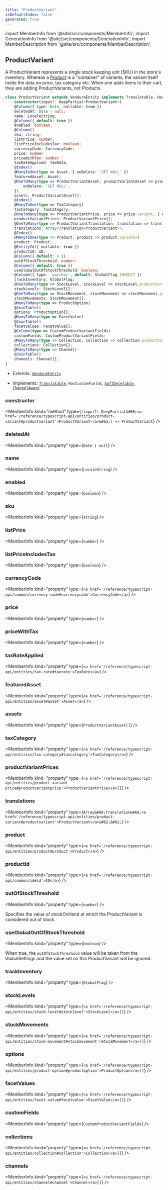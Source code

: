 ```yaml
---
title: "ProductVariant"
isDefaultIndex: false
generated: true
---
```

<!-- This file was generated from the Vendure source. Do not modify. Instead, re-run the "docs:build" script -->
import MemberInfo from '@site/src/components/MemberInfo';
import GenerationInfo from '@site/src/components/GenerationInfo';
import MemberDescription from '@site/src/components/MemberDescription';


## ProductVariant

<GenerationInfo sourceFile="packages/core/src/entity/product-variant/product-variant.entity.ts" sourceLine="37" packageName="@vendure/core" />

A ProductVariant represents a single stock keeping unit (SKU) in the store's inventory.
Whereas a <a href='/reference/typescript-api/entities/product#product'>Product</a> is a "container" of variants, the variant itself holds the
data on price, tax category etc. When one adds items to their cart, they are adding
ProductVariants, not Products.

```ts title="Signature"
class ProductVariant extends VendureEntity implements Translatable, HasCustomFields, SoftDeletable, ChannelAware {
    constructor(input?: DeepPartial<ProductVariant>)
    @Column({ type: Date, nullable: true })
    deletedAt: Date | null;
    name: LocaleString;
    @Column({ default: true })
    enabled: boolean;
    @Column()
    sku: string;
    listPrice: number;
    listPriceIncludesTax: boolean;
    currencyCode: CurrencyCode;
    price: number
    priceWithTax: number
    taxRateApplied: TaxRate;
    @Index()
    @ManyToOne(type => Asset, { onDelete: 'SET NULL' })
    featuredAsset: Asset;
    @OneToMany(type => ProductVariantAsset, productVariantAsset => productVariantAsset.productVariant, {
        onDelete: 'SET NULL',
    })
    assets: ProductVariantAsset[];
    @Index()
    @ManyToOne(type => TaxCategory)
    taxCategory: TaxCategory;
    @OneToMany(type => ProductVariantPrice, price => price.variant, { eager: true })
    productVariantPrices: ProductVariantPrice[];
    @OneToMany(type => ProductVariantTranslation, translation => translation.base, { eager: true })
    translations: Array<Translation<ProductVariant>>;
    @Index()
    @ManyToOne(type => Product, product => product.variants)
    product: Product;
    @EntityId({ nullable: true })
    productId: ID;
    @Column({ default: 0 })
    outOfStockThreshold: number;
    @Column({ default: true })
    useGlobalOutOfStockThreshold: boolean;
    @Column({ type: 'varchar', default: GlobalFlag.INHERIT })
    trackInventory: GlobalFlag;
    @OneToMany(type => StockLevel, stockLevel => stockLevel.productVariant)
    stockLevels: StockLevel[];
    @OneToMany(type => StockMovement, stockMovement => stockMovement.productVariant)
    stockMovements: StockMovement[];
    @ManyToMany(type => ProductOption)
    @JoinTable()
    options: ProductOption[];
    @ManyToMany(type => FacetValue)
    @JoinTable()
    facetValues: FacetValue[];
    @Column(type => CustomProductVariantFields)
    customFields: CustomProductVariantFields;
    @ManyToMany(type => Collection, collection => collection.productVariants)
    collections: Collection[];
    @ManyToMany(type => Channel)
    @JoinTable()
    channels: Channel[];
}
```
* Extends: <code><a href='/reference/typescript-api/entities/vendure-entity#vendureentity'>VendureEntity</a></code>


* Implements: <code><a href='/reference/typescript-api/entities/interfaces#translatable'>Translatable</a></code>, <code>HasCustomFields</code>, <code><a href='/reference/typescript-api/entities/interfaces#softdeletable'>SoftDeletable</a></code>, <code><a href='/reference/typescript-api/entities/interfaces#channelaware'>ChannelAware</a></code>



<div className="members-wrapper">

### constructor

<MemberInfo kind="method" type={`(input?: DeepPartial&#60;<a href='/reference/typescript-api/entities/product-variant#productvariant'>ProductVariant</a>&#62;) => ProductVariant`}   />


### deletedAt

<MemberInfo kind="property" type={`Date | null`}   />


### name

<MemberInfo kind="property" type={`LocaleString`}   />


### enabled

<MemberInfo kind="property" type={`boolean`}   />


### sku

<MemberInfo kind="property" type={`string`}   />


### listPrice

<MemberInfo kind="property" type={`number`}   />


### listPriceIncludesTax

<MemberInfo kind="property" type={`boolean`}   />


### currencyCode

<MemberInfo kind="property" type={`<a href='/reference/typescript-api/common/currency-code#currencycode'>CurrencyCode</a>`}   />


### price

<MemberInfo kind="property" type={`number`}   />


### priceWithTax

<MemberInfo kind="property" type={`number`}   />


### taxRateApplied

<MemberInfo kind="property" type={`<a href='/reference/typescript-api/entities/tax-rate#taxrate'>TaxRate</a>`}   />


### featuredAsset

<MemberInfo kind="property" type={`<a href='/reference/typescript-api/entities/asset#asset'>Asset</a>`}   />


### assets

<MemberInfo kind="property" type={`ProductVariantAsset[]`}   />


### taxCategory

<MemberInfo kind="property" type={`<a href='/reference/typescript-api/entities/tax-category#taxcategory'>TaxCategory</a>`}   />


### productVariantPrices

<MemberInfo kind="property" type={`<a href='/reference/typescript-api/entities/product-variant-price#productvariantprice'>ProductVariantPrice</a>[]`}   />


### translations

<MemberInfo kind="property" type={`Array&#60;Translation&#60;<a href='/reference/typescript-api/entities/product-variant#productvariant'>ProductVariant</a>&#62;&#62;`}   />


### product

<MemberInfo kind="property" type={`<a href='/reference/typescript-api/entities/product#product'>Product</a>`}   />


### productId

<MemberInfo kind="property" type={`<a href='/reference/typescript-api/common/id#id'>ID</a>`}   />


### outOfStockThreshold

<MemberInfo kind="property" type={`number`}   />

Specifies the value of stockOnHand at which the ProductVariant is considered
out of stock.
### useGlobalOutOfStockThreshold

<MemberInfo kind="property" type={`boolean`}   />

When true, the `outOfStockThreshold` value will be taken from the GlobalSettings and the
value set on this ProductVariant will be ignored.
### trackInventory

<MemberInfo kind="property" type={`GlobalFlag`}   />


### stockLevels

<MemberInfo kind="property" type={`<a href='/reference/typescript-api/entities/stock-level#stocklevel'>StockLevel</a>[]`}   />


### stockMovements

<MemberInfo kind="property" type={`<a href='/reference/typescript-api/entities/stock-movement#stockmovement'>StockMovement</a>[]`}   />


### options

<MemberInfo kind="property" type={`<a href='/reference/typescript-api/entities/product-option#productoption'>ProductOption</a>[]`}   />


### facetValues

<MemberInfo kind="property" type={`<a href='/reference/typescript-api/entities/facet-value#facetvalue'>FacetValue</a>[]`}   />


### customFields

<MemberInfo kind="property" type={`CustomProductVariantFields`}   />


### collections

<MemberInfo kind="property" type={`<a href='/reference/typescript-api/entities/collection#collection'>Collection</a>[]`}   />


### channels

<MemberInfo kind="property" type={`<a href='/reference/typescript-api/entities/channel#channel'>Channel</a>[]`}   />




</div>
